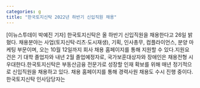 ```yaml
---
categories: g
title: "한국토지신탁 2022년 하반기 신입직원 채용"
---
```

[이뉴스투데이 박예진 기자] 한국토지신탁은 올 하반기 신입직원을 채용한다고 26일 밝혔다. 채용분야는 사업(토지신탁·리츠·도시재생), 기획, 인사총무, 컴플라이언스, 분양 마케팅 부문이며, 오는 10월 12일까지 회사 채용 홈페이지를 통해 지원할 수 있다.지원요건은 기 대학 졸업자와 내년 2월 졸업예정자로, 국가보훈대상자와 장애인은 채용전형 시 우대한다.한국토지신탁은 부동산금융 전문가로 성장할 인재 확보를 위해 매년 정기적으로 신입직원을 채용하고 있다. 채용 홈페이지를 통해 경력사원 채용도 수시 진행 중이다.한국토지신탁 인사담당자는